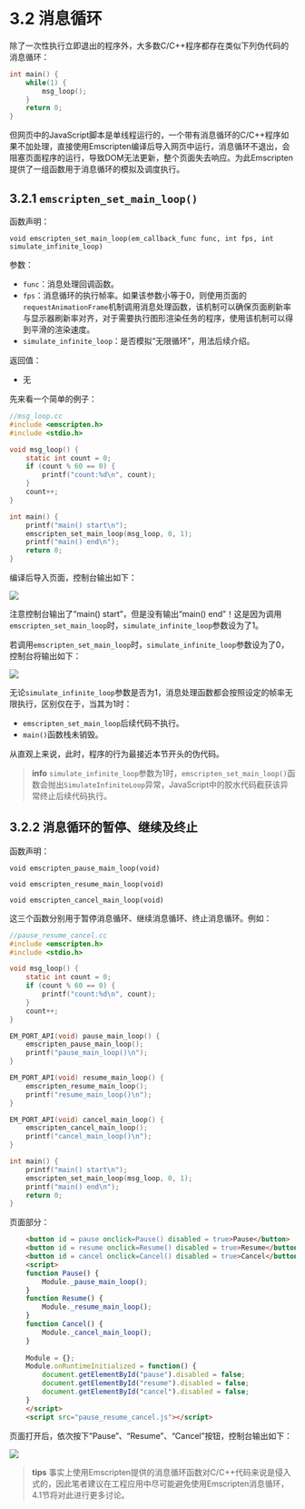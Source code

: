 # 3.2 消息循环

除了一次性执行立即退出的程序外，大多数C/C++程序都存在类似下列伪代码的消息循环：

```c
int main() {
    while(1) {
        msg_loop();
    }
    return 0;
}
```

但网页中的JavaScript脚本是单线程运行的，一个带有消息循环的C/C++程序如果不加处理，直接使用Emscripten编译后导入网页中运行，消息循环不退出，会阻塞页面程序的运行，导致DOM无法更新，整个页面失去响应。为此Emscripten提供了一组函数用于消息循环的模拟及调度执行。

## 3.2.1 `emscripten_set_main_loop()`

函数声明：

`void emscripten_set_main_loop(em_callback_func func, int fps, int simulate_infinite_loop)`

参数：

- `func`：消息处理回调函数。
- `fps`：消息循环的执行帧率。如果该参数小等于0，则使用页面的`requestAnimationFrame`机制调用消息处理函数，该机制可以确保页面刷新率与显示器刷新率对齐，对于需要执行图形渲染任务的程序，使用该机制可以得到平滑的渲染速度。
- `simulate_infinite_loop`：是否模拟“无限循环”，用法后续介绍。

返回值：

- 无

先来看一个简单的例子：

```c
//msg_loop.cc
#include <emscripten.h>
#include <stdio.h>

void msg_loop() {
	static int count = 0;
	if (count % 60 == 0) {
		printf("count:%d\n", count);
	}
	count++;
}

int main() {
	printf("main() start\n");
	emscripten_set_main_loop(msg_loop, 0, 1);
	printf("main() end\n");
	return 0;
}
```

编译后导入页面，控制台输出如下：

![](images/02-output-1.png)

注意控制台输出了“main() start”，但是没有输出“main() end”！这是因为调用`emscripten_set_main_loop`时，`simulate_infinite_loop`参数设为了1。

若调用`emscripten_set_main_loop`时，`simulate_infinite_loop`参数设为了0，控制台将输出如下：

![](images/02-output-2.png)

无论`simulate_infinite_loop`参数是否为1，消息处理函数都会按照设定的帧率无限执行，区别仅在于，当其为1时：

- `emscripten_set_main_loop`后续代码不执行。
- `main()`函数栈未销毁。

从直观上来说，此时，程序的行为最接近本节开头的伪代码。

> **info** `simulate_infinite_loop`参数为1时，`emscripten_set_main_loop()`函数会抛出`SimulateInfiniteLoop`异常，JavaScript中的胶水代码截获该异常终止后续代码执行。

## 3.2.2 消息循环的暂停、继续及终止

函数声明：

`void emscripten_pause_main_loop(void)`

`void emscripten_resume_main_loop(void)`

`void emscripten_cancel_main_loop(void)`

这三个函数分别用于暂停消息循环、继续消息循环、终止消息循环。例如：

```c
//pause_resume_cancel.cc
#include <emscripten.h>
#include <stdio.h>

void msg_loop() {
	static int count = 0;
	if (count % 60 == 0) {
		printf("count:%d\n", count);
	}
	count++;
}

EM_PORT_API(void) pause_main_loop() {
	emscripten_pause_main_loop();
	printf("pause_main_loop()\n");
}

EM_PORT_API(void) resume_main_loop() {
	emscripten_resume_main_loop();
	printf("resume_main_loop()\n");
}

EM_PORT_API(void) cancel_main_loop() {
	emscripten_cancel_main_loop();
	printf("cancel_main_loop()\n");
}

int main() {
	printf("main() start\n");
	emscripten_set_main_loop(msg_loop, 0, 1);
	printf("main() end\n");
	return 0;
}
```

页面部分：

```html
	<button id = pause onclick=Pause() disabled = true>Pause</button>
	<button id = resume onclick=Resume() disabled = true>Resume</button>
	<button id = cancel onclick=Cancel() disabled = true>Cancel</button>
	<script>
	function Pause() {
		Module._pause_main_loop();
	}
	function Resume() {
		Module._resume_main_loop();
	}
	function Cancel() {
		Module._cancel_main_loop();
	}
	
	Module = {};
	Module.onRuntimeInitialized = function() {
		document.getElementById("pause").disabled = false;
		document.getElementById("resume").disabled = false;
		document.getElementById("cancel").disabled = false;
	}
	</script>
	<script src="pause_resume_cancel.js"></script>
```

页面打开后，依次按下“Pause”、“Resume”、“Cancel”按钮，控制台输出如下：

![](images/02-output-3.png)

> **tips** 事实上使用Emscripten提供的消息循环函数对C/C++代码来说是侵入式的，因此笔者建议在工程应用中尽可能避免使用Emscripten消息循环，4.1节将对此进行更多讨论。